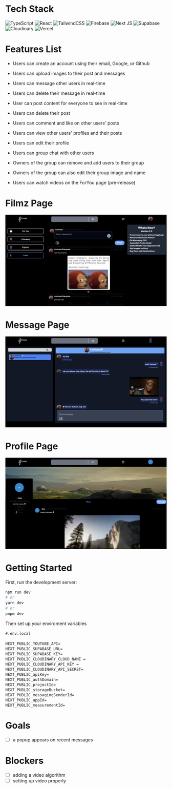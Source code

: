 # Tech Stack

![TypeScript](https://img.shields.io/badge/typescript-%23007ACC.svg?style=for-the-badge&logo=typescript&logoColor=white)
![React](https://img.shields.io/badge/react-%2320232a.svg?style=for-the-badge&logo=react&logoColor=%2361DAFB)
![TailwindCSS](https://img.shields.io/badge/tailwindcss-%2338B2AC.svg?style=for-the-badge&logo=tailwind-css&logoColor=white)
![Firebase](https://img.shields.io/badge/Firebase-FFA726?style=for-the-badge&logo=Firebase&logoColor=white)
![Next JS](https://img.shields.io/badge/Next-black?style=for-the-badge&logo=next.js&logoColor=white)
![Supabase](https://img.shields.io/badge/Supabase-36d421?style=for-the-badge&logo=Supabase&logoColor=white)
![Cloudinary](https://img.shields.io/badge/cloudinary-039BE5?style=for-the-badge&logo=Cloudinary&logoColor=white)
![Vercel](https://img.shields.io/badge/Vercel-000000?style=for-the-badge&logo=Vercel&logoColor=white)

# Features List

- Users can create an account using their email, Google, or Github

- Users can upload images to their post and messages

- Users can message other users in real-time

- Users can delete their message in real-time

- User can post content for everyone to see in real-time

- Users can delete their post

- Users can comment and like on other users' posts

- Users can view other users' profiles and their posts

- Users can edit their profile

- Users can group chat with other users

- Owners of the group can remove and add users to their group

- Owners of the group can also edit their group image and name

- Users can watch videos on the ForYou page (pre-release)

# Filmz Page

<img src='/public/FilmzPage.png' title='Filmz Page' width='' alt='Filmz Page' />

# Message Page

<img src='/public/MessagePage.png' title='Message Page' width='' alt='Message Page' />

# Profile Page

<img src='/public/ProfilePage.png' title='Profile Page' width='' alt='Profile Page' />

# Getting Started

First, run the development server:

```bash
npm run dev
# or
yarn dev
# or
pnpm dev
```

Then set up your enviroment variables

```
#.env.local

NEXT_PUBLIC_YOUTUBE_API=
NEXT_PUBLIC_SUPABASE_URL=
NEXT_PUBLIC_SUPABASE_KEY=
NEXT_PUBLIC_CLOUDINARY_CLOUD_NAME =
NEXT_PUBLIC_CLOUDINARY_API_KEY =
NEXT_PUBLIC_CLOUDINARY_API_SECRET=
NEXT_PUBLIC_apiKey=
NEXT_PUBLIC_authDomain=
NEXT_PUBLIC_projectId=
NEXT_PUBLIC_storageBucket=
NEXT_PUBLIC_messagingSenderId=
NEXT_PUBLIC_appId=
NEXT_PUBLIC_measurementId=

```

# Goals

- [ ] a popup appears on recent messages

# Blockers

- [ ] adding a video algorithm
- [ ] setting up video properly
